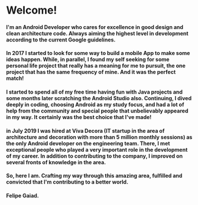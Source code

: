 # Welcome!

#### I'm an Android Developer who cares for excellence in good design and clean architecture code. Always aiming the highest level in development according to the current Google guidelines.

#### In 2017 I started to look for some way to build a mobile App to make some ideas happen. While, in parallel, I found my self seeking for some personal life project that really has a meaning for me to pursuit, the one project that has the same frequency of mine. And it was the perfect match!

#### I started to spend all of my free time having fun with Java projects and some months later scratching the Android Studio also. Continuing, I dived deeply in coding, choosing Android as my study focus, and had a lot of help from the community and special people that unbelievably appeared in my way. It certainly was the best choice that I've made!

#### in July 2019 I was hired at Viva Decora (IT startup in the area of architecture and decoration with more than 5 million monthly sessions) as the only Android developer on the engineering team. There, I met exceptional people who played a very important role in the development of my career. In addition to contributing to the company, I improved on several fronts of knowledge in the area.

#### So, here I am. Crafting my way through this amazing area, fulfilled and convicted that I'm contributing to a better world.

#### Felipe Gaiad.
